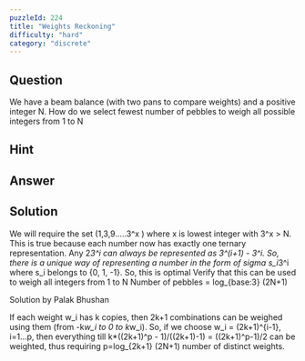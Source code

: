 ```yaml
---
puzzleId: 224
title: "Weights Reckoning"
difficulty: "hard"
category: "discrete"
---
```


## Question
We have a beam balance (with two pans to compare weights) and a positive integer N. How do we select fewest number of pebbles to weigh all possible integers from 1 to N

## Hint


## Answer


## Solution
 We will require the set (1,3,9.....3^x )
where x is lowest integer with 3^x > N. This is true because each number now has exactly one ternary representation. Any 2*3^i can always be represented as 3^(i+1) - 3^i. So, there is a unique way of representing a number in the form of sigma s_i*3^i where s_i belongs to {0, 1, -1}. So, this is optimal
Verify that this can be used to weigh all integers from 1 to N
Number of pebbles = log_{base:3} (2N+1)

Solution by Palak Bhushan

If each weight w_i has k copies, then 2k+1 combinations can be weighed using them (from -k*w_i to 0 to k*w_i). So, if we choose w_i = (2k+1)^{i-1}, i=1...p, then everything till k*((2k+1)^p - 1)/((2k+1)-1) = ((2k+1)^p-1)/2 can be weighted, thus requiring p=log_{2k+1} (2N+1) number of distinct weights.
